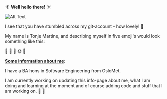 ☀️ **Well hello there!** ☀️ 

![Alt Text](https://media.giphy.com/media/5L57f5fI3f2716NaJ3/giphy.gif)

I see that you have stumbled across my git-account - how lovely! 🎈


My name is Tonje Martine, and describing myself in five emoji's would look something like this:

🤸 🍷 🐆 🌞 💃

**<ins>Some information about me<ins>**:
  
  
I have a BA hons in Software Engineering from OsloMet.

I am currently working on updating this info-page about me, what I am doing and learning at the moment
and of course adding code and stuff that I am working on. 🔨 🧰



